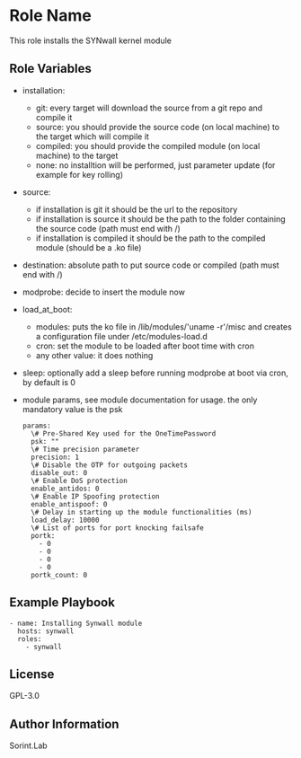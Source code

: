 Role Name
=========
This role installs the SYNwall kernel module

Role Variables
--------------
- installation:
  - git: every target will download the source from a git repo and compile it
  - source: you should provide the source code (on local machine) to the target which will compile it
  - compiled: you should provide the compiled module (on local machine) to the target
  - none: no installtion will be performed, just parameter update (for example for key rolling)

- source:
  - if installation is git it should be the url to the repository
  - if installation is source it should be the path to the folder containing the source code (path must end with /)
  - if installation is compiled it should be the path to the compiled module (should be a .ko file)

- destination: absolute path to put source code or compiled (path must end with /)

- modprobe: decide to insert the module now

- load_at_boot:
  - modules: puts the ko file in /lib/modules/'uname -r'/misc and creates a configuration file under /etc/modules-load.d
  - cron: set the module to be loaded after boot time with cron
  - any other value: it does nothing

- sleep: optionally add a sleep before running modprobe at boot via cron, by default is 0

- module params, see module documentation for usage. the only mandatory value is the psk

      params:
        \# Pre-Shared Key used for the OneTimePassword
        psk: ""
        \# Time precision parameter
        precision: 1
        \# Disable the OTP for outgoing packets
        disable_out: 0
        \# Enable DoS protection
        enable_antidos: 0
        \# Enable IP Spoofing protection
        enable_antispoof: 0
        \# Delay in starting up the module functionalities (ms)
        load_delay: 10000
        \# List of ports for port knocking failsafe
        portk:
          - 0
          - 0
          - 0
          - 0
        portk_count: 0

Example Playbook
----------------

    - name: Installing Synwall module
      hosts: synwall
      roles:
        - synwall

License
-------
GPL-3.0

Author Information
------------------
Sorint.Lab
